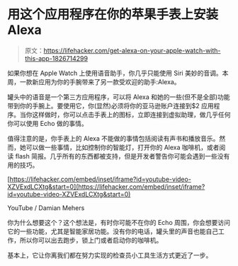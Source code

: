 # 用这个应用程序在你的苹果手表上安装 Alexa

> 原文：<https://lifehacker.com/get-alexa-on-your-apple-watch-with-this-app-1826714299>

如果你想在 Apple Watch 上使用语音助手，你几乎只能使用 Siri 美妙的音调。本周，一款新应用为你的手腕带来了另一款受欢迎的助手:Alexa。



罐头中的语音是一个第三方应用程序，可以将 Alexa 和她的一些(但不是全部)功能带到你的手腕上。要使用它，你(显然)必须将你的亚马逊账户连接到$2 应用程序。当你这样做时，你可以点击手表上的图标，立即连接到虚拟助理，做几乎任何你可以使用 Echo 做的事情。

值得注意的是，你手表上的 Alexa 不能做的事情包括阅读有声书和播放音乐。然而，她可以做一些事情，比如控制你的智能灯，打开你的 Alexa 咖啡机，或者阅读 flash 简报。几乎所有的东西都被支持，但是开发者警告你可能会遇到一些没有用的技巧。

 [https://lifehacker.com/embed/inset/iframe?id=youtube-video-XZVExdLCXtg&start=0](https://lifehacker.com/embed/inset/iframe?id=youtube-video-XZVExdLCXtg&start=0)

<figcaption class="sc-1ptbguh-0 hxeMec caption">YouTube / Damian Mehers</figcaption> 

你为什么想要这个？这个想法是，有时你可能不在你的 Echo 周围，你会想要访问它的一些功能，尤其是智能家居功能。没有你的电话，罐头里的声音也能自己工作，所以你可以出去跑步，锁上门或者启动你的咖啡机。

基本上，它让你离我们都在努力实现的检查员小工具生活方式更近了一步。